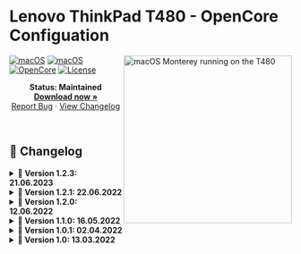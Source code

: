 # Lenovo ThinkPad T480 - OpenCore Configuation

<img align="right" src="https://dl.exploitox.de/t480-oc/Hackintosh-T480-Monterey.png" alt="macOS Monterey running on the T480" width="300">

[![macOS](https://img.shields.io/badge/macOS-Monterey-brightgreen.svg)](https://developer.apple.com/documentation/macos-release-notes)
[![macOS](https://img.shields.io/badge/macOS-Ventura-brightgreen.svg)](https://developer.apple.com/documentation/macos-release-notes)
[![OpenCore](https://img.shields.io/badge/OpenCore-e05a69d-blue)](https://github.com/acidanthera/OpenCorePkg)
[![License](https://img.shields.io/badge/license-MIT-purple)](/LICENSE)

<p align="center">
   <strong>Status: Maintained</strong>
   <br />
   <a href="https://github.com/valnoxy/t480-oc/releases"><strong>Download now »</strong></a>
   <br />
   <a href="https://github.com/valnoxy/t480-oc/issues">Report Bug</a>
   ·
   <a href="https://github.com/valnoxy/t480-oc/blob/main/CHANGELOG.md">View Changelog</a>
  </p>
</p>
</br>

## 📝 Changelog
<details>
<summary><strong>📅 Version 1.2.3: 21.06.2023</strong></summary>
</br>

### Changes
- Updated to OpenCore 0.9.3
- Fixed Bluetooth not working
- Improved Power Management
- Added RAM Slot menu in the ```MacBookPro15,2``` SMBIOS
</details>

<details>  
<summary><strong>📅 Version 1.2.1: 22.06.2022</strong></summary>
</br>

### Changes
- Fix HDMI output (issue #7)
- Fix Brightness controlls (issue #7)
- Fix Trackpad issues (issue #7 & #8)

### Updated Kexts:
- **OpenCore**: Version of [e05a69d](https://github.com/acidanthera/OpenCorePkg/commit/e05a69da640009ac1983c7c8c78af4f0d9b4bc6f)
- **AppleALC**: 1.7.2
- **BrcmPatchRAM**: 2.6.2
- **WhateverGreen**: 1.5.9

</details>

<details>  
<summary><strong>📅 Version 1.2.0: 12.06.2022</strong></summary>
</br>

### Changes
- Add macOS 13 Ventura beta support

### OpenCore / Kext Versions:
- **OpenCore**: Modified version of [e05a69d](https://github.com/acidanthera/OpenCorePkg/commit/e05a69da640009ac1983c7c8c78af4f0d9b4bc6f)
- **AppleALC**: 1.7.3 ([bce915e](https://github.com/acidanthera/AppleALC/commit/bce915e4d52a04447932eef7a32696433d16dc7f))
- **CPUFriend**: 1.2.6 ([44efb5f](https://github.com/acidanthera/CPUFriend/commit/44efb5fe04245cf2df4f9bcde126d240710df62e))
- **Lilu**: 1.6.1 ([250b65c](https://github.com/acidanthera/Lilu/commit/250b65cbb4e9c3aced2673b71ac359b5d6771cfe))
- **WhateverGreen**: 1.5.9

### Screenshot
<img src="https://dl.exploitox.de/t480-oc/T480-Ventura.png" alt="macOS Ventura running on the T480" width="650">


</details>

<details>  
<summary><strong>📅 Version 1.1.0: 16.05.2022</strong></summary>
</br>

- Add HeliPort support
- Add macOS 13 Ventura pre-support
- Update OpenCore to ```0.8.0```
- Update AppleALC to ```1.7.1```

</details>

<details>  
<summary><strong>📅 Version 1.0.1: 02.04.2022</strong></summary>
</br>

- Fix boot chime by adding AudioDxe.efi (issue #2)

</details>

<details>  
<summary><strong>📅 Version 1.0: 13.03.2022</strong></summary>
</br>

- Initial commit (supports only Monterey)

</details>

